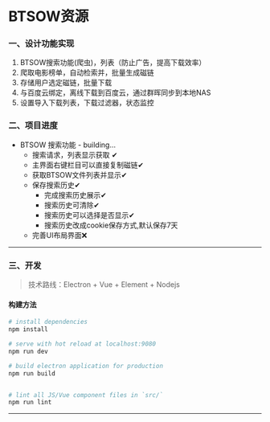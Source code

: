 # BTSOW资源
### 一、设计功能实现
1. BTSOW搜索功能(爬虫)，列表（防止广告，提高下载效率）
2. 爬取电影榜单，自动检索并，批量生成磁链
3. 存储用户选定磁链，批量下载
4. 与百度云绑定，离线下载到百度云，通过群晖同步到本地NAS
5. 设置导入下载列表，下载过滤器，状态监控

### 二、项目进度
- BTSOW 搜索功能  - building...
    - 搜索请求，列表显示获取 ✔
    - 主界面右键栏目可以直接复制磁链✔
    - 获取BTSOW文件列表并显示✔
    - 保存搜索历史✔
        - 完成搜索历史展示✔
        - 搜索历史可清除✔
        - 搜索历史可以选择是否显示✔
        - 搜索历史改成cookie保存方式,默认保存7天
    - 完善UI布局界面❌
---
### 三、开发
> 技术路线：Electron + Vue + Element + Nodejs

#### 构建方法

``` bash
# install dependencies
npm install

# serve with hot reload at localhost:9080
npm run dev

# build electron application for production
npm run build


# lint all JS/Vue component files in `src/`
npm run lint

```

---